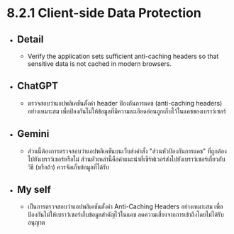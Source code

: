 # 8.2.1 Client-side Data Protection
- ## Detail
    - Verify the application sets sufficient anti-caching headers so that sensitive
data is not cached in modern browsers.

- ## ChatGPT
    - ตรวจสอบว่าแอปพลิเคชันตั้งค่า header ป้องกันการแคช (anti-caching headers) อย่างเหมาะสม เพื่อป้องกันไม่ให้ข้อมูลที่มีความละเอียดอ่อนถูกเก็บไว้ในแคชของเบราว์เซอร์

- ## Gemini
    - ส่วนนี้ต้องการตรวจสอบว่าแอปพลิเคชันบนเว็บส่งคำสั่ง "ส่วนหัวป้องกันการแคช" ที่ถูกต้องไปยังเบราว์เซอร์หรือไม่ ส่วนหัวเหล่านี้คือคำแนะนำที่เซิร์ฟเวอร์ส่งไปยังเบราว์เซอร์เกี่ยวกับวิธี (หรือถ้า) ควรจัดเก็บข้อมูลที่ได้รับ

- ## My self
    - เป็นการตรวจสอบว่าแอปพลิเคชันตั้งค่า Anti-Caching Headers อย่างเหมาะสม เพื่อป้องกันไม่ให้เบราว์เซอร์เก็บข้อมูลสำคัญไว้ในแคช ลดความเสี่ยงจากการเข้าถึงโดยไม่ได้รับอนุญาต
